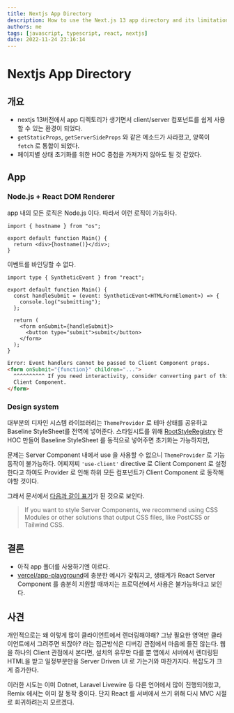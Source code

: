 ```yaml
---
title: Nextjs App Directory
description: How to use the Next.js 13 app directory and its limitations.
authors: me
tags: [javascript, typescript, react, nextjs]
date: 2022-11-24 23:16:14
---
```


# Nextjs App Directory

## 개요

- nextjs 13버전에서 app 디렉토리가 생기면서 client/server 컴포넌트를 쉽게 사용할 수 있는 환경이 되었다.
- `getStaticProps`, `getServerSideProps` 와 같은 메소드가 사라졌고, 양쪽이 `fetch` 로 통합이 되었다.
- 페이지별 상태 초기화를 위한 HOC 중첩을 가져가지 않아도 될 것 같았다.

## App

### Node.js + React DOM Renderer

app 내의 모든 로직은 Node.js 이다. 따라서 이런 로직이 가능하다.

```tsx title="app/page.tsx"
import { hostname } from "os";

export default function Main() {
  return <div>{hostname()}</div>;
}
```

이벤트를 바인딩할 수 없다.

```tsx title="app/page.tsx"
import type { SyntheticEvent } from "react";

export default function Main() {
  const handleSubmit = (event: SyntheticEvent<HTMLFormElement>) => {
    console.log("submitting");
  };

  return (
    <form onSubmit={handleSubmit}>
      <button type="submit">submit</button>
    </form>
  );
}
```

```html
Error: Event handlers cannot be passed to Client Component props.
<form onSubmit="{function}" children="...">
  ^^^^^^^^^^ If you need interactivity, consider converting part of this to a
  Client Component.
</form>
```

### Design system

대부분의 디자인 시스템 라이브러리는 `ThemeProvider` 로 테마 상태를 공유하고 Baseline StyleSheet를 전역에 넣어준다.
스타일시트를 위해 [RootStyleRegistry](https://beta.nextjs.org/docs/styling/css-in-js#styled-components) 란 HOC 만들어 Baseline StyleSheet 를 동적으로 넣어주면 초기화는 가능하지만,

문제는 Server Component 내에서 use 을 사용할 수 없으니 `ThemeProvider` 로 기능동작이 불가능하다.
어찌저찌 `'use-client'` directive 로 Client Component 로 설정한다고 하여도 Provider 로 인해 하위 모든 컴포넌트가 Client Component 로 동작해야할 것이다.

그래서 문서에서 [다음과 같이 표기](https://beta.nextjs.org/docs/styling/css-in-js#configuring-css-in-js-in-app)가 된 것으로 보인다.

> If you want to style Server Components, we recommend using CSS Modules or other solutions that output CSS files, like PostCSS or Tailwind CSS.

## 결론

- 아직 app 폴더를 사용하기엔 이르다.
- [vercel/app-playground](https://github.com/vercel/app-playground)에 충분한 예시가 갖춰지고, 생태계가 React Server Component 를 충분히 지원할 때까지는 프로덕션에서 사용은 불가능하다고 보인다.

## 사견

개인적으로는 왜 이렇게 많이 클라이언트에서 렌더링해야해? 그냥 필요한 영역만 클라이언트에서 그려주면 되잖아? 라는 접근방식은 디버깅 관점에서 마음에 들진 않는다. 웹을 하나의 Client 관점에서 본다면, 설치의 유무만 다를 뿐 앱에서 서버에서 렌더링된 HTML을 받고 일정부분만을 Server Driven UI 로 가는거와 마찬가지다. 복잡도가 크게 증가한다.

이러한 시도는 이미 Dotnet, Laravel Livewire 등 다른 언어에서 많이 진행되어왔고, Remix 에서는 이미 잘 동작 중이다.
단지 React 를 서버에서 쓰기 위해 다시 MVC 시절로 회귀하려는지 모르겠다.
